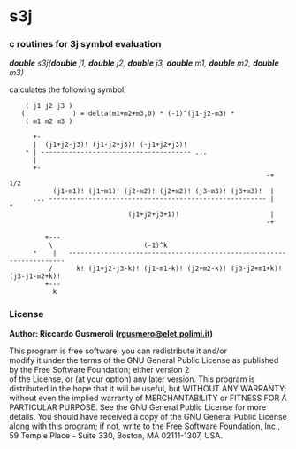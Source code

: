 # s3j
### c routines for 3j symbol evaluation

_**double** s3j(**double** j1, **double** j2, **double** j3, **double** m1, **double** m2, **double** m3)_

calculates the following symbol:
```
    ( j1 j2 j3 )
   (            ) = delta(m1+m2+m3,0) * (-1)^(j1-j2-m3) * 
    ( m1 m2 m3 )

      +-
      |  (j1+j2-j3)! (j1-j2+j3)! (-j1+j2+j3)! 
    * | -------------------------------------- ...
      |
      +-
                                                                 -+ 1/2
           (j1-m1)! (j1+m1)! (j2-m2)! (j2+m2)! (j3-m3)! (j3+m3)!  |
      ... ------------------------------------------------------- |     * 
                              (j1+j2+j3+1)!                       |
                                                                 -+

         +---
          \                       (-1)^k
      *    |   ---------------------------------------------------------------------
          /      k! (j1+j2-j3-k)! (j1-m1-k)! (j2+m2-k)! (j3-j2+m1+k)! (j3-j1-m2+k)!
         +---
           k
```           

### License

**Author: Riccardo Gusmeroli (rgusmero@elet.polimi.it)**

This program is free software; you can redistribute it and/or  
modify it under the terms of the GNU General Public License 
as published by the Free Software Foundation; either version 2  
of the License, or (at your option) any later version.
This program is distributed in the hope that it will be useful, 
but WITHOUT ANY WARRANTY; without even the implied warranty of 
MERCHANTABILITY or FITNESS FOR A PARTICULAR PURPOSE.  See the 
GNU General Public License for more details.
You should have received a copy of the GNU General Public License 
along with this program; if not, write to the Free Software 
Foundation, Inc., 59 Temple Place - Suite 330, Boston, MA  02111-1307, USA. 
